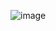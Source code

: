 ![image](https://user-images.githubusercontent.com/123812969/219263583-42289ed4-8560-4de5-b9ac-7ddd177558a5.png)

